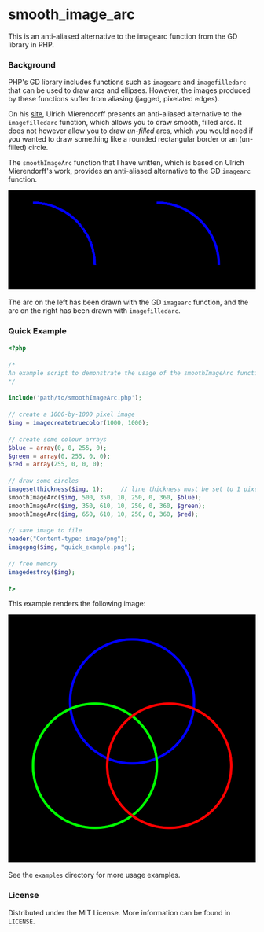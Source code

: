 # smooth_image_arc

This is an anti-aliased alternative to the imagearc function from the GD library in PHP.

### Background

PHP's GD library includes functions such as `imagearc` and `imagefilledarc` that can be used to draw arcs and ellipses. However, the images produced by these functions suffer from aliasing (jagged, pixelated edges).

On his [site](http://www.ulrichmierendorff.com/software/antialiased_arcs.html), Ulrich Mierendorff presents an anti-aliased alternative to the `imagefilledarc` function, which allows you to draw smooth, filled arcs. It does not however allow you to draw _un-filled_ arcs, which you would need if you wanted to draw something like a rounded rectangular border or an (un-filled) circle. 

The `smoothImageArc` function that I have written, which is based on Ulrich Mierendorff's work, provides an anti-aliased alternative to the GD `imagearc` function.

![](examples/comparison.png)

The arc on the left has been drawn with the GD `imagearc` function, and the arc on the right has been drawn with `imagefilledarc`.

### Quick Example

```php
<?php

/*
An example script to demonstrate the usage of the smoothImageArc functions to draw circles.
*/

include('path/to/smoothImageArc.php');

// create a 1000-by-1000 pixel image
$img = imagecreatetruecolor(1000, 1000);

// create some colour arrays
$blue = array(0, 0, 255, 0);
$green = array(0, 255, 0, 0);
$red = array(255, 0, 0, 0);

// draw some circles
imagesetthickness($img, 1);     // line thickness must be set to 1 pixel
smoothImageArc($img, 500, 350, 10, 250, 0, 360, $blue);
smoothImageArc($img, 350, 610, 10, 250, 0, 360, $green);
smoothImageArc($img, 650, 610, 10, 250, 0, 360, $red);

// save image to file
header("Content-type: image/png");
imagepng($img, "quick_example.png");

// free memory
imagedestroy($img);

?>
```

This example renders the following image:

![](examples/quick_example.png)

See the `examples` directory for more usage examples.

### License

Distributed under the MIT License. More information can be found in `LICENSE`.
